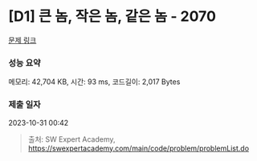# [D1] 큰 놈, 작은 놈, 같은 놈 - 2070 

[문제 링크](https://swexpertacademy.com/main/code/problem/problemDetail.do?contestProbId=AV5QQ6qqA40DFAUq) 

### 성능 요약

메모리: 42,704 KB, 시간: 93 ms, 코드길이: 2,017 Bytes

### 제출 일자

2023-10-31 00:42



> 출처: SW Expert Academy, https://swexpertacademy.com/main/code/problem/problemList.do